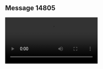 ## Message 14805



![Video](https://data.iron-swords.co.il/2025/January/05/https://data.iron-swords.co.il/2025/January/05/14805/14805_media.mp4)

